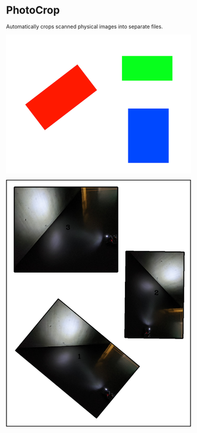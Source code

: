 # PhotoCrop
Automatically crops scanned physical images into separate files.

![Main](https://github.com/jle-santos/PhotoCrop/blob/master/test.png)

![Main](https://github.com/jle-santos/PhotoCrop/blob/master/Marked.png)
